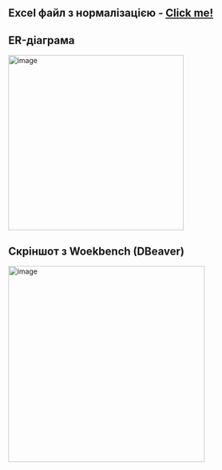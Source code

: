 ## Excel файл з нормалізацією - <a href="https://docs.google.com/spreadsheets/d/1G3iq-ju_od9GNwv2DNBt7-7egXr8fGjTnNZrAcCwFdw/edit?usp=sharing">Click me!</a>

## ER-діаграма <br>
<img width="351" alt="image" src="https://github.com/user-attachments/assets/1a32f776-3f10-4297-8630-6ba1d784311a" />

## Скріншот з Woekbench (DBeaver)
<img width="393" alt="image" src="https://github.com/user-attachments/assets/aa100138-ccaa-48c5-8c52-6709212f3c3d" />
